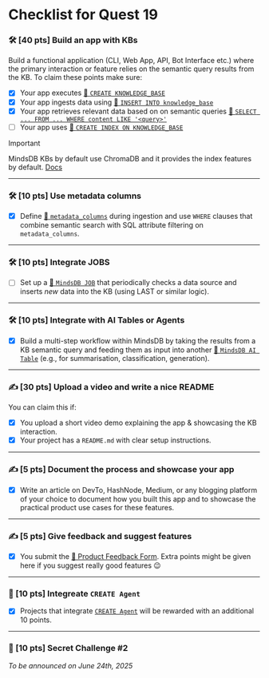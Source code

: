 # Checklist for Quest 19

### **🛠️ [40 pts] Build an app with KBs**  

Build a functional application (CLI, Web App, API, Bot Interface etc.) where the primary interaction or feature relies on the semantic query results from the KB. To claim these points make sure:

- [x] Your app executes [🔗 `CREATE KNOWLEDGE_BASE`](https://docs.mindsdb.com/mindsdb_sql/knowledge-bases#create-knowledge-base-syntax)
- [x] Your app ingests data using [🔗 `INSERT INTO knowledge_base`](https://docs.mindsdb.com/mindsdb_sql/knowledge-bases#insert-into-syntax)
- [x] Your app retrieves relevant data based on on semantic queries [🔗 `SELECT ... FROM ... WHERE content LIKE '<query>'`](https://docs.mindsdb.com/mindsdb_sql/knowledge-bases#select-from-kb-syntax)
- [ ] Your app uses [🔗 `CREATE INDEX ON KNOWLEDGE_BASE`](https://docs.mindsdb.com/mindsdb_sql/knowledge-bases#create-index-on-knowledge-base-syntax)

> [!IMPORTANT]  
> MindsDB KBs by default use ChromaDB and it provides the index features by default. [Docs](https://docs.mindsdb.com/mindsdb_sql/knowledge-bases#create-index-on-knowledge-base-syntax)

---

### **🛠️ [10 pts]  Use metadata columns**  

- [x] Define [🔗 `metadata_columns`](https://docs.mindsdb.com/mindsdb_sql/knowledge-bases#metadata-columns) during ingestion and use `WHERE` clauses that combine semantic search with SQL attribute filtering on `metadata_columns`.

---

### **🛠️ [10 pts] Integrate JOBS**

- [ ] Set up a [🔗 `MindsDB JOB`](https://docs.mindsdb.com/rest/jobs/create#create-a-job) that periodically checks a data source and inserts *new* data into the KB (using LAST or similar logic).

---

### **🛠️ [10 pts] Integrate with AI Tables or Agents** 

- [x] Build a multi-step workflow within MindsDB by taking the results from a KB semantic query and feeding them as input into another [🔗 `MindsDB AI Table`](https://docs.mindsdb.com/generative-ai-tables#what-are-generative-ai-tables) (e.g., for summarisation, classification, generation).

---

### **✍️ [30 pts] Upload a video and write a nice README**  

You can claim this if:

- [x] You upload a short video demo explaining the app & showcasing the KB interaction.
- [x] Your project has a `README.md` with clear setup instructions.

---

### **✍️ [5 pts] Document the process and showcase your app** 

- [x] Write an article on DevTo, HashNode, Medium, or any blogging platform of your choice to document how you built this app and to showcase the practical product use cases for these features.

---

### **✍️ [5 pts] Give feedback and suggest features**

- [x] You submit the [🔗 Product Feedback Form](https://quira-org.typeform.com/to/magewvh9). Extra points might be given here if you suggest really good features 😉

<!-- ---

### **🍒 [up to 20 pts] Project Quality**  

Projects that collect at least 85 points will be reviewed by [@Chandre](https://x.com/Chan_vdw) from the MindsDB team will reward up to 20 more points based on the quality of the app. -->

---

### **🎁 [10 pts] Integreate `CREATE Agent`**

- [x] Projects that integrate [`CREATE Agent`](https://docs.mindsdb.com/mindsdb_sql/agents/agent) will be rewarded with an additional 10 points.

---

### **🎁  [10 pts] Secret Challenge #2**

_To be announced on June 24th, 2025_

